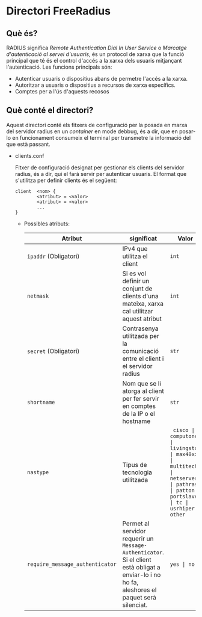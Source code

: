 # Directori FreeRadius

## Què és?

RADIUS significa *Remote Authentication Dial In User Service* o *Marcatge d'autenticació al servei d'usuaris*, és un protocol de xarxa que la funció principal que té és el control d'accés a la xarxa dels usuaris mitjançant l'autenticació. Les funcions principals són:

+ Autenticar usuaris o dispositius abans de permetre l'accés a la xarxa.
+ Autoritzar a usuaris o dispositius a recursos de xarxa específics.
+ Comptes per a l'ús d'aquests recosos

## Què conté el directori?

Aquest directori conté els fitxers de configuració per la posada en marxa del servidor radius en un *container* en mode debbug, és a dir, que en posar-lo en funcionament consumeix el terminal per transmetre la informació del que està passant.

+ clients.conf

    Fitxer de configuració designat per gestionar els clients del servidor radius, és a dir, qui el farà servir per autenticar usuaris. El format que s'utilitza per definir clients és el següent:
    ```
    client  <nom> {
            <atribut> = <valor>
            <atribut> = <valor>
            ...
    }
    ```
  + Possibles atributs:

    | Atribut | significat | Valor   |
    |---|---------|---|
    | `ipaddr` (Obligatori) | IPv4 que utilitza el client | `int`   |
    | `netmask` | Si es vol definir un conjunt de clients d'una mateixa, xarxa cal utilitzar aquest atribut | `int`   |
    | `secret` (Obligatori)  | Contrasenya utilitzada per la comunicació entre el client i el servidor radius | `str`   |
    | `shortname`  | Nom que se li atorga al client per fer servir en comptes de la IP o el hostname | `str`   |
    | `nastype` | Tipus de tecnologia utilitzada | <code> cisco &#124; computone &#124; livingston &#124; max40xx &#124; multitech &#124; netserver &#124; pathras &#124; patton &#124; portslave &#124; tc &#124; usrhiper &#124; other </code> |
    | `require_message_authenticator` | Permet al servidor requerir un `Message-Authenticator`. Si el client està obligat a enviar-lo i no ho fa, aleshores el paquet serà silenciat.  | <code>yes &#124; no </code>   |
